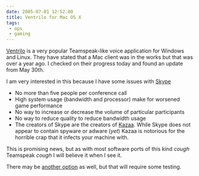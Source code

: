 ```yaml
---
date: 2005-07-01 12:52:00
title: Ventrilo for Mac OS X
tags:
 - ops
 - gaming
---
```


[Ventrilo](http://www.ventrilo.com/) is a very popular Teamspeak-like voice application for Windows and Linux.  They have stated that a Mac client was in the works but that was over a year ago. I checked on their progress today and found an update from May 30th.

I am very interested in this because I have some issues with [Skype](http://www.skype.com/)

* No more than five people per conference call
* High system usage (bandwidth and processor) make for worsened game performance
* No way to increase or decrease the volume of particular participants
* No way to reduce quality to reduce bandwidth usage
* The creators of Skype are the creators of [Kazaa](https://en.wikipedia.org/wiki/Kazaa).  While Skype does not appear to contain spyware or adware (_yet_) Kazaa is notorious for the horrible crap that it infects your machine with.

This is promising news, but as with most software ports of this kind *cough* Teamspeak *cough* I will believe it when I see it.

There may be [another option](https://en.wikipedia.org/wiki/Gizmo5) as well, but that will require some testing.